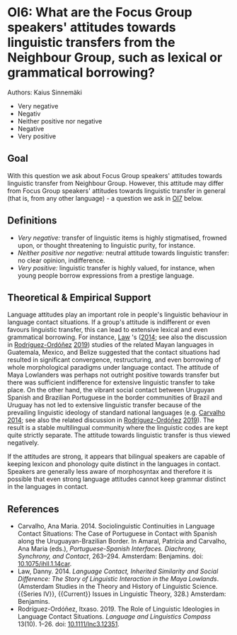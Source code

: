 # OI6: What are the Focus Group speakers' attitudes towards linguistic transfers from the Neighbour Group, such as lexical or grammatical borrowing?

Authors: Kaius Sinnemäki

- Very negative
- Negativ
- Neither positive nor negative
- Negative
- Very positive

## Goal

With this question we ask about Focus Group speakers' attitudes towards linguistic transfer from Neighbour Group. However, this attitude may differ from Focus Group speakers' attitudes towards linguistic transfer in general (that is, from any other language) - a question we ask in [OI7](OI7.md) below.


## Definitions

- *Very negative:* transfer of linguistic items is highly stigmatised, frowned upon, or thought threatening to linguistic purity, for instance.
- *Neither positive nor negative:* neutral attitude towards linguistic transfer: no clear opinion, indifference.
- *Very positive:* linguistic transfer is highly valued, for instance, when young people borrow expressions from a prestige language.

## Theoretical & Empirical Support

Language attitudes play an important role in people's linguistic behaviour in language contact situations. If a group's attitude is indifferent or even favours linguistic transfer, this can lead to extensive lexical and even grammatical borrowing. For instance, [Law](#source-Law2014) 's ([2014](#source-Law2014); see also the discussion in [Rodríguez-Ordóñez](#source-Rodriguez-Ordonez2019) [2019](#source-Rodriguez-Ordonez2019)) studies of the related Mayan languages in Guatemala, Mexico, and Belize suggested that the contact situations had resulted in significant convergence, restructuring, and even borrowing of whole morphological paradigms under language contact. The attitude of Maya Lowlanders was perhaps not outright positive towards transfer but there was sufficient indifference for extensive linguistic transfer to take place. On the other hand, the vibrant social contact between Uruguyan Spanish and Brazilian Portuguese in the border communities of Brazil and Uruguay has not led to extensive linguistic transfer because of the prevailing linguistic ideology of standard national languages (e.g. [Carvalho](#source-Carvalho2014) [2014](#source-Carvalho2014); see also the related discussion in [Rodríguez-Ordóñez](#source-Rodriguez-Ordonez2019) [2019](#source-Rodriguez-Ordonez2019)). The result is a stable multilingual community where the linguistic codes are kept quite strictly separate. The attitude towards linguistic transfer is thus viewed negatively.

If the attitudes are strong, it appears that bilingual speakers are capable of keeping lexicon and phonology quite distinct in the languages in contact. Speakers are generally less aware of morphosyntax and therefore it is possible that even strong language attitudes cannot keep grammar distinct in the languages in contact.

## References

- <a id="source-Carvalho2014"> </a>Carvalho, Ana Maria. 2014. Sociolinguistic Continuities in Language Contact Situations: The Case of Portuguese in Contact with Spanish along the Uruguayan-Brazilian Border. In Amaral, Patrícia and Carvalho, Ana Maria (eds.), _Portuguese-Spanish Interfaces. Diachrony, Synchrony, and Contact_, 263–294. Amsterdam: Benjamins. doi: [10.1075/ihll.1.14car](https://doi.org/10.1075/ihll.1.14car).
- <a id="source-Law2014"> </a>Law, Danny. 2014. _Language Contact, Inherited Similarity and Social Difference: The Story of Linguistic Interaction in the Maya Lowlands_. (Amsterdam Studies in the Theory and History of Linguistic Science. {{Series IV}}, {{Current}} Issues in Linguistic Theory, 328.) Amsterdam: Benjamins.
- <a id="source-Rodriguez-Ordonez2019"> </a>Rodríguez-Ordóñez, Itxaso. 2019. The Role of Linguistic Ideologies in Language Contact Situations. _Language and Linguistics Compass_ 13(10). 1–26. doi: [10.1111/lnc3.12351](https://doi.org/10.1111/lnc3.12351).
